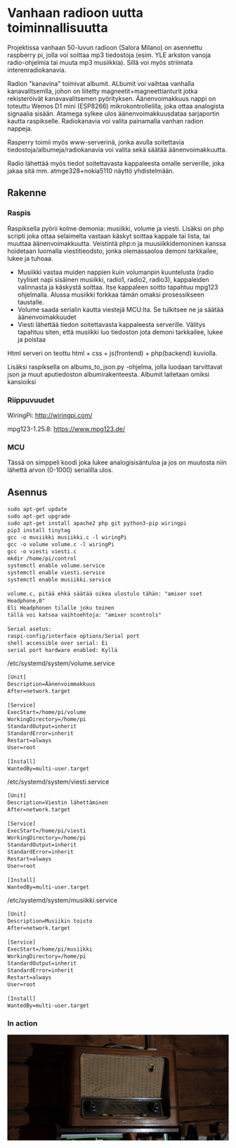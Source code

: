 # Vanhaan radioon uutta toiminnallisuutta

Projektissa vanhaan 50-luvun radioon (Salora Milano) on asennettu raspberry pi, jolla voi soittaa mp3 tiedostoja (esim. YLE arkston vanoja radio-ohjelmia tai muuta mp3 musiikkia). Sillä voi myös striimata interenradiokanavia. 

Radion "kanavina" toimivat albumit. ALbumit voi vaihtaa vanhalla kanavalitsemlla, johon on liitetty magneetit+magneettianturit jotka rekisteröivät kanavavalitsemen pyörityksen. Äänenvoimakkuus nappi on toteuttu Wemos D1 mini (ESP8266) mikrokontrollelilla, joka ottaa analogista signaalia sisään. Atamega sylkee ulos äänenvoimakkuusdataa sarjaportin kautta raspikselle. Radiokanavia voi valita painamalla vanhan radion nappeja.

Rasperry toimii myös www-serverinä, jonka avulla soitettavia tiedostoja/albumeja/radiokanavia voi valita sekä säätää äänenvoimakkuutta.

Radio lähettää myös tiedot soitettavasta kappaleesta omalle serverille, joka jakaa sitä mm. atmge328+nokia5110 näyttö yhdistelmään. 

## Rakenne

### Raspis

Raspiksella pyörii kolme demonia: musiikki, volume ja viesti. Lisäksi on php scripti joka ottaa selaimelta vastaan käskyt soittaa kappale tai lista, tai muuttaa äänenvoimakkuutta. Veistintä php:n ja muusiikkidemoninen kanssa hoidetaan luomalla viestitieodsto, jonka olemassaoloa demoni tarkkailee, lukee ja tuhoaa.

- Musiikki vastaa muiden nappien kuin volumanpin kuuntelusta (radio tyyliset napi sisäinen musiikki, radio1, radio2, radio3), kappaleiden valinnasta ja käskystä soittaa. Itse kappaleen soitto tapahtuu mpg123 ohjelmalla. Alussa musiikki forkkaa tämän omaksi prosessikseen taustalle.
- Volume saada serialin kautta viestejä MCU:lta. Se tulkitsee ne ja säätää äänenvoimakkuudet
- Viesti lähettää tiedon soitettavasta kappaleesta serverille. Välitys tapahtuu siten, että musiikki luo tiedoston jota demoni tarkkailee, lukee ja poistaa

Html serveri on teottu html + css + js(frontend) + php(backend) kuviolla.

Lisäksi raspiksella on albums_to_json.py -ohjelma, jolla luodaan tarvittavat json ja muut aputiedoston albumirakenteesta. Albumit laitetaan omiksi kansioiksi 

### Riippuvuudet

WiringPi: http://wiringpi.com/

mpg123-1.25.8: https://www.mpg123.de/


### MCU

Tässä on simppeli koodi joka lukee analogisisäntuloa ja jos on muutosta niin lähettä arvon (0-1000) serialilla ulos.


## Asennus

```
sudo apt-get update
sudo apt-get upgrade
sudo apt-get install apache2 php git python3-pip wiringpi
pip3 install tinytag
gcc -o musiikki musiikki.c -l wiringPi
gcc -o volume volume.c -l wiringPi
gcc -o viesti viesti.c
mkdir /home/pi/control
systemctl enable volume.service
systemctl enable viesti.service
systemctl enable musiikki.service

volume.c, pitää ehkä säätää oikea ulostulo tähän: "amixer sset Headphone,0"
Eli Headphonen tilalle joku toinen
tällä voi katsoa vaihtoehtoja: "amixer scontrols"

Serial asetus:
raspi-config/interface options/Serial port
shell accessible over serial: Ei
serial port hardware enabled: Kyllä
```

/etc/systemd/system/volume.service

```
[Unit]
Description=Äänenvoimmakkuus
After=network.target

[Service]
ExecStart=/home/pi/volume
WorkingDirectory=/home/pi
StandardOutput=inherit
StandardError=inherit
Restart=always
User=root

[Install]
WantedBy=multi-user.target
```

/etc/systemd/system/viesti.service

```
[Unit]
Description=Viestin lähettäminen
After=network.target

[Service]
ExecStart=/home/pi/viesti
WorkingDirectory=/home/pi
StandardOutput=inherit
StandardError=inherit
Restart=always
User=root

[Install]
WantedBy=multi-user.target
```

/etc/systemd/system/musiikki.service

```
[Unit]
Description=Musiikin toisto
After=network.target

[Service]
ExecStart=/home/pi/musiikki
WorkingDirectory=/home/pi
StandardOutput=inherit
StandardError=inherit
Restart=always
User=root

[Install]
WantedBy=multi-user.target
```

### In action

<img src="radio.jpg">


